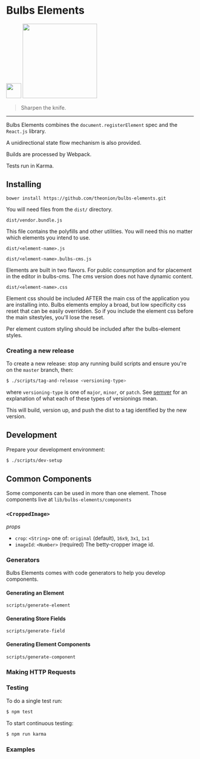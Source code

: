 # Bulbs Elements

<img src="http://webcomponents.org/img/logo.svg"  width="40" /> <img src="http://assets.onionstatic.com/onion/static/images/onion_logo.png" width="200" />

> Sharpen the knife.

<hr />

Bulbs Elements combines the `document.registerElement` spec and the `React.js` library.

A unidirectional state flow mechanism is also provided.

Builds are processed by Webpack.

Tests run in Karma.

## Installing

```
bower install https://github.com/theonion/bulbs-elements.git
```

You will need files from the `dist/` directory.

`dist/vendor.bundle.js`

This file contains the polyfills and other utilities. You will need this
no matter which elements you intend to use.

`dist/<element-name>.js`

`dist/<element-name>.bulbs-cms.js`

Elements are built in two flavors. For public consumption and for
placement in the editor in bulbs-cms. The cms version does not have
dynamic content.

`dist/<element-name>.css`

Element css should be included AFTER the main css of the application
you are installing into. Bulbs elements employ a broad, but low specificity
css reset that can be easily overridden. So if you include the element
css before the main sitestyles, you'll lose the reset.

Per element custom styling should be included after the bulbs-element styles.

### Creating a new release

To create a new release: stop any running build scripts and ensure you're on the ```master``` branch, then:
```bash
$ ./scripts/tag-and-release <versioning-type>
```
where ```versioning-type``` is one of ```major```, ```minor```, or ```patch```.
See [semver](http://semver.org/) for an explanation of what each of these types
of versionings mean.

This will build, version up, and push the dist to a tag identified by the new version.

## Development
Prepare your development environment:

```bash
$ ./scripts/dev-setup
```

## Common Components

Some components can be used in more than one element.
Those components live at `lib/bulbs-elements/components`

### `<CroppedImage>`

*props*

* `crop`: `<String>` one of: `original` (default), `16x9`, `3x1`, `1x1` 
* `imageId`: `<Number>` (required) The betty-cropper image id.

### Generators

Bulbs Elements comes with code generators to help you develop components.

#### Generating an Element

`scripts/generate-element`

#### Generating Store Fields

`scripts/generate-field`

#### Generating Element Components

`scripts/generate-component`

### Making HTTP Requests

### Testing

To do a single test run:
```bash
$ npm test
```

To start continuous testing:
```bash
$ npm run karma
```

### Examples
